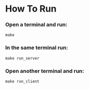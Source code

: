 # How To Run
### Open a terminal and run:
```
make
```
### In the same terminal run:
```
make run_server
```

### Open another terminal and run:
```
make run_client
```
